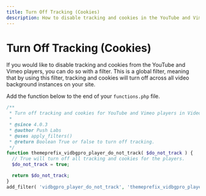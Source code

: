 ```yaml
---
title: Turn Off Tracking (Cookies)
description: How to disable tracking and cookies in the YouTube and Vimeo players
---
```


# Turn Off Tracking (Cookies)

If you would like to disable tracking and cookies from the YouTube and Vimeo players, you can do so with a filter. This is a global filter, meaning that by using this filter, tracking and cookies will turn off across all video background instances on your site.

Add the function below to the end of your `functions.php` file. 

```php
/**
 * Turn off tracking and cookies for YouTube and Vimeo players in Video Background Pro.
 *
 * @since 4.0.3
 * @author Push Labs
 * @uses apply_filters()
 * @return Boolean True or false to turn off tracking.
 */
function themeprefix_vidbgpro_player_do_not_track( $do_not_track ) {
  // True will turn off all tracking and cookies for the players.
  $do_not_track = true;

  return $do_not_track;
}
add_filter( 'vidbgpro_player_do_not_track', 'themeprefix_vidbgpro_player_do_not_track' );

```